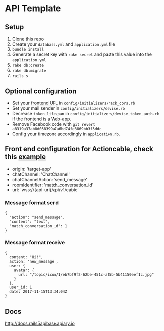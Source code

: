 # API Template

## Setup

1. Clone this repo
2. Create your `database.yml` and `application.yml` file
3. `bundle install`
4. Generate a secret key with `rake secret` and paste this value into the `application.yml`
5. `rake db:create`
6. `rake db:migrate`
7. `rails s`

## Optional configuration

- Set your [frontend URL](https://github.com/cyu/rack-cors#origin) in `config/initializers/rack_cors.rb`
- Set your mail sender in `config/initializers/devise.rb`
- Decrease `token_lifespan` in `config/initializers/devise_token_auth.rb` if the frontend is a Web-app.
- Remove Facebook code with `git revert a8319a37ab8d038399a7a6bd74fe3869bb3f3ddc`
- Config your timezone accordingly in `application.rb`.


## Front end configuration for Actioncable, check this [example](https://github.com/rootstrap/Just15-iOS/blob/6f5560c16de1c0a025bd9e7e7196d9ea76d4967b/Just15/Helpers/Constants.swift "Just15-IOS")

-  origin: 'target-app'
-  chatChannel: 'ChatChannel'
-  chatChannelAction: 'send_message'
-  roomIdentifier: 'match_conversation_id'
-  url: 'wss://{api-url}/api/v1/cable'

### Message format send
  ```
  {
    "action": "send_message",
    "content": "text",
    "match_conversation_id": 1
  }
  ```

### Message format receive
  ```
  {
    content: "Hi!",
    action: 'new_message',
    user: {
      avatar: {
        url: "/topic/icon/1/eb7bf9f2-62be-451c-af5b-5b41150eef1c.jpg"
      }
    },
    user_id: 1
    date: 2017-11-15T13:34:04Z
  }
  ```


## Docs

http://docs.rails5apibase.apiary.io
